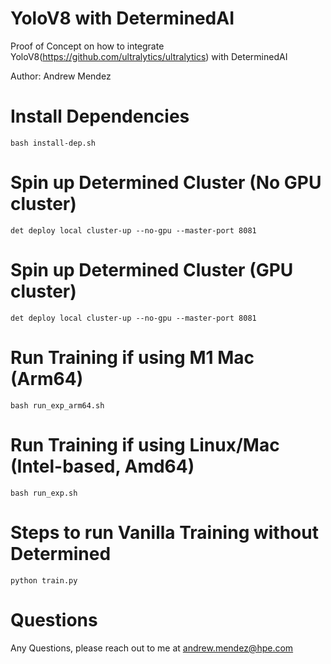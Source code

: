 # YoloV8 with DeterminedAI
Proof of Concept on how to integrate YoloV8(https://github.com/ultralytics/ultralytics) with DeterminedAI

Author: Andrew Mendez
# Install Dependencies
`bash install-dep.sh`

# Spin up Determined Cluster (No GPU cluster)
`det deploy local cluster-up --no-gpu --master-port 8081`

# Spin up Determined Cluster (GPU cluster)
`det deploy local cluster-up --no-gpu --master-port 8081`

# Run Training if using M1 Mac (Arm64)
`bash run_exp_arm64.sh`

# Run Training if using Linux/Mac (Intel-based, Amd64)
`bash run_exp.sh`

# Steps to run Vanilla Training without Determined
`python train.py`

# Questions
Any Questions, please reach out to me at andrew.mendez@hpe.com